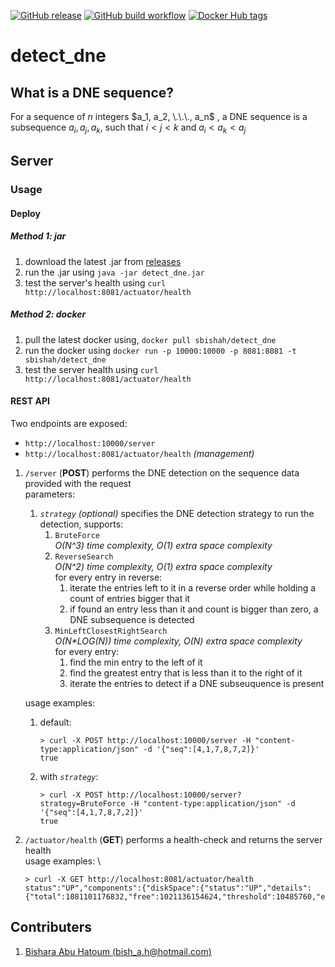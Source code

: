 [![GitHub release](https://img.shields.io/github/actions/workflow/status/sbishah/detect_dne/maven-package-and-publish.yml?style=flat-square)](https://github.com/sbishah/detect_dne/actions/workflows/maven-package-and-publish.yml)
[![GitHub build workflow](https://img.shields.io/github/release/sbishah/detect_dne.svg?style=flat-square)](https://github.com/sbishah/detect_dne/releases/latest)
[![Docker Hub tags](https://img.shields.io/docker/v/sbishah/detect_dne?label=docker&style=flat-square)](https://hub.docker.com/repository/docker/sbishah/detect_dne)

# detect_dne

## What is a DNE sequence?

For a sequence of $n$ integers $a_1, a_2, \.\.\., a_n$ , a DNE sequence is a subsequence $a_i, a_j, a_k$, such that $i < j < k$ and $a_i< a_k< a_j$

## Server

### Usage

#### Deploy

##### Method 1: jar
1. download the latest .jar from [releases](https://github.com/sbishah/detect_dne/releases)
2. run the .jar using `java -jar detect_dne.jar`
3. test the server's health using `curl http://localhost:8081/actuator/health`

##### Method 2: docker
1. pull the latest docker using, `docker pull sbishah/detect_dne`
2. run the docker using `docker run -p 10000:10000 -p 8081:8081 -t sbishah/detect_dne`
3. test the server health using `curl http://localhost:8081/actuator/health`

#### REST API

Two endpoints are exposed:

- `http://localhost:10000/server`
- `http://localhost:8081/actuator/health` _(management)_

1. `/server` (**POST**) performs the DNE detection on the sequence data provided with the request \
parameters:
    1. _`strategy`_ _(optional)_ specifies the DNE detection strategy to run the detection, supports:
        1. `BruteForce` \
        _O(N^3) time complexity, O(1) extra space complexity_
        2. `ReverseSearch` \
        _O(N^2) time complexity, O(1) extra space complexity_ \
        for every entry in reverse:
            1. iterate the entries left to it in a reverse order while holding a count of entries bigger that it
            2. if found an entry less than it and count is bigger than zero, a DNE subsequence is detected
        3. `MinLeftClosestRightSearch` \
        _O(N*LOG(N)) time complexity, O(N) extra space complexity_ \
        for every entry:
            1. find the min entry to the left of it
            2. find the greatest entry that is less than it to the right of it
            3. iterate the entries to detect if a DNE subseuquence is present

    usage examples:
    1. default:
        ```
        > curl -X POST http://localhost:10000/server -H "content-type:application/json" -d '{"seq":[4,1,7,8,7,2]}'
        true
        ```
    2. with _`strategy`_:
        ```
        > curl -X POST http://localhost:10000/server?strategy=BruteForce -H "content-type:application/json" -d '{"seq":[4,1,7,8,7,2]}'
        true
        ```
2. `/actuator/health` (**GET**) performs a health-check and returns the server health \
    usage examples: \
    ```
    > curl -X GET http://localhost:8081/actuator/health
    status":"UP","components":{"diskSpace":{"status":"UP","details":{"total":1081101176832,"free":1021136154624,"threshold":10485760,"exists":true}}}}
    ```

## Contributers
 1. [Bishara Abu Hatoum (bish_a.h@hotmail.com)](https://github.com/sbishah)
